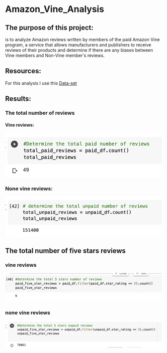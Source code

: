 # Amazon_Vine_Analysis

## The purpose of this project:

is to analyze Amazon reviews written by members of the paid Amazon Vine program, a service that allows manufacturers and publishers to receive reviews of their products and determine if there are any biases between Vine members and Non-Vine member's reviews.

## Resources:

For this analysis I use this [Data-set](https://s3.amazonaws.com/amazon-reviews-pds/tsv/amazon_reviews_us_Video_DVD_v1_00.tsv.gz)

## Results:

### The total number of reviews

  #### Vine reviews:

  ![vine-review](https://github.com/TahaniSury/Amazon_Vine_Analysis/blob/main/Images/vine-review.png)


  ### None vine reviews:

  ![non-vine-review](https://github.com/TahaniSury/Amazon_Vine_Analysis/blob/main/Images/none-vine-review.png)

## The total number of five stars reviews

  ### vine reviews
  
  ![paid-five-reviews](https://github.com/TahaniSury/Amazon_Vine_Analysis/blob/main/Images/paid-five-reviews.png)
  
  ### none vine reviews
  
  ![inpaid-five-reviews](https://github.com/TahaniSury/Amazon_Vine_Analysis/blob/main/Images/unpaid-five-reviews.png)
